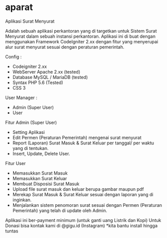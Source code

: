 # aparat
Aplikasi Surat Menyurat

Adalah sebuah aplikasi perkantoran yang di targetkan untuk Sistem Surat Menyurat dalam sebuah instansi perkantoran.
Aplikasi ini di buat dengan menggunakan Framework CodeIgniter 2.xx dengan fitur yang menyerupai alur surat menyurat sesuai dengan peraturan pemerintah.

Config :
- Codeigniter 2.xx
- WebServer Apache 2.xx (tested)
- Database MySQL / MariaDB (tested)
- Syntax PHP 5.6 (Tested)
- CSS 3

User Manager :
- Admin (Super User)
- User

Fitur Admin (Super User)
- Setting Aplikasi
- Edit Permen (Peraturan Pemerintah) mengenai surat menyurat
- Report (Laporan) Surat Masuk & Surat Keluar per tanggal/ per waktu yang di tentukan.
- Insert, Update, Delete User.

Fitur User
- Memasukkan Surat Masuk
- Memasukkan Surat Keluar
- Membuat Disposisi Surat Masuk
- Upload file surat masuk dan keluar berupa gambar maupun pdf
- Merekap Surat Masuk & Surat Keluar sesuai dengan laporan yang di inginkan.
- Menjalankan sistem penomoran surat sesuai dengan Permen (Peraturan Pemerintah) yang telah di update oleh Admin.

Aplikasi ini ber-payment minimum (untuk ganti uang Listrik dan Kopi)
Untuk Donasi bisa kontak kami di @gigu.id (Instagram)
*kita bantu install hingga tuntas
